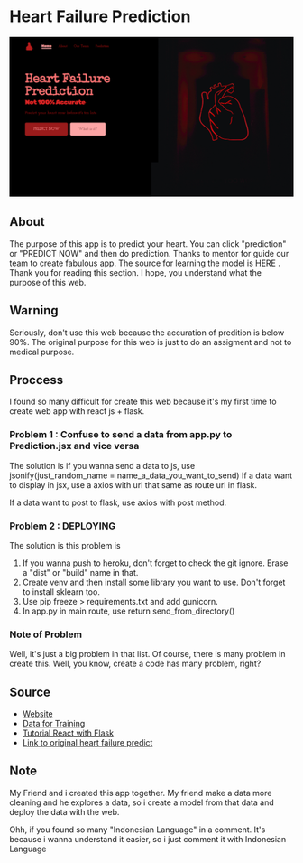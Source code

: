 # Heart Failure Prediction

![WebDisplay](img/web_display.png)

## About

The purpose of this app is to predict your heart. You can click "prediction" or "PREDICT NOW" and then do prediction. Thanks to mentor for guide our team to create fabulous app. The source for learning the model is [HERE](https://www.kaggle.com/datasets/andrewmvd/heart-failure-clinical-data?resource=download) . Thank you for reading this section. I hope, you understand what the purpose of this web.

## Warning

Seriously, don't use this web because the accuration of predition is below 90%. The original purpose for this web is just to do an assigment and not to medical purpose.

## Proccess

I found so many difficult for create this web because it's my first time to create web app with react js + flask.

### Problem 1 : Confuse to send a data from app.py to Prediction.jsx and vice versa

The solution is if you wanna send a data to js, use jsonify(just_random_name = name_a_data_you_want_to_send)
If a data want to display in jsx, use a axios with url that same as route url in flask.

If a data want to post to flask, use axios with post method.

### Problem 2 : DEPLOYING

The solution is this problem is

1. If you wanna push to heroku, don't forget to check the git ignore. Erase a "dist" or "build" name in that.
2. Create venv and then install some library you want to use. Don't forget to install sklearn too.
3. Use pip freeze > requirements.txt and add gunicorn.
4. In app.py in main route, use return send_from_directory()

### Note of Problem

Well, it's just a big problem in that list. Of course, there is many problem in create this. Well, you know, create a code has many problem, right?

## Source

- [Website](https://heart-failure-prediction-g2.herokuapp.com/)
- [Data for Training](https://www.kaggle.com/datasets/andrewmvd/heart-failure-clinical-data?resource=download)
- [Tutorial React with Flask](https://towardsdatascience.com/build-deploy-a-react-flask-app-47a89a5d17d9)
- [Link to original heart failure predict](https://github.com/ZhafranBahij/heart-failure-predict)

## Note

My Friend and i created this app together. My friend make a data more cleaning and he explores a data, so i create a model from that data and deploy the data with the web.

Ohh, if you found so many "Indonesian Language" in a comment. It's because i wanna understand it easier, so i just comment it with Indonesian Language
